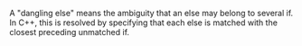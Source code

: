 A "dangling else" means the ambiguity that an else may belong to several if. In C++, this is resolved by specifying that each else is matched with the closest preceding unmatched if.